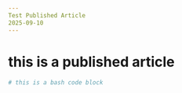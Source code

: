```yaml
---
Test Published Article
2025-09-10
---
```


# this is a published article

```bash
# this is a bash code block
```

